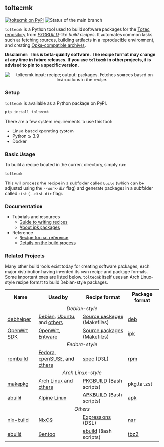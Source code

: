 ## toltecmk

[![toltecmk on PyPI](https://img.shields.io/pypi/v/toltecmk)](https://pypi.org/project/toltecmk)
![Status of the main branch](https://github.com/toltec-dev/build/actions/workflows/checks.yml/badge.svg)

`toltecmk` is a Python tool used to build software packages for the [Toltec repository](https://github.com/toltec-dev/toltec) from _[PKGBUILD](https://wiki.archlinux.org/index.php/PKGBUILD)-like build recipes_.
It automates common tasks such as fetching sources, building artifacts in a reproducible environment, and creating [Opkg-compatible archives](docs/ipk.md).

**Disclaimer: This is beta-quality software. The recipe format may change at any time in future releases. If you use `toltecmk` in other projects, it is advised to pin to a specific version.**

<p align="center">
    <img src="https://github.com/toltec-dev/build/raw/main/media/overview.svg" alt="toltecmk input: recipe; output: packages. Fetches sources based on instructions in the recipe." title="Overview of toltecmk">
</p>

### Setup

`toltecmk` is available as a Python package on PyPI.

```sh
pip install toltecmk
```

There are a few system requirements to use this tool:

* Linux-based operating system
* Python ⩾ 3.9
* Docker

### Basic Usage

To build a recipe located in the current directory, simply run:

```sh
toltecmk
```

This will process the recipe in a subfolder called `build` (which can be adjusted using the `--work-dir` flag) and generate packages in a subfolder called `dist` (`--dist-dir` flag).

### Documentation

* Tutorials and resources
    - [Guide to writing recipes](docs/writing-recipes.md)
    - [About ipk packages](docs/ipk.md)
* Reference
    - [Recipe format reference](docs/recipe-format.md)
    - [Details on the build process](docs/build-process.md)

### Related Projects

Many other build tools exist today for creating software packages, each major distribution having invented its own recipe and package formats.
Some important ones are listed below.
`toltecmk` itself uses an Arch Linux-style recipe format to build Debian-style packages.

<table>
    <tr>
        <th>Name</th>
        <th>Used by</th>
        <th>Recipe format</th>
        <th>Package format</th>
    </tr>
    <tr>
        <td colspan="4" align="center"><em>Debian-style</em></th>
    </tr>
    <tr>
        <td><a href="https://salsa.debian.org/debian/debhelper">debhelper</a></td>
        <td><a href="https://www.debian.org/">Debian</a>, <a href="https://ubuntu.com">Ubuntu</a>, and <a href="https://en.wikipedia.org/wiki/List_of_Linux_distributions#DEB-based">others</a></td>
        <td><a href="https://www.debian.org/doc/manuals/debmake-doc/ch05.en.html">Source packages</a> (Makefiles)</td>
        <td><a href="https://man7.org/linux/man-pages/man5/deb.5.html">deb</a></td>
    </tr>
    <tr>
        <td><a href="https://openwrt.org/docs/guide-developer/using_the_sdk">OpenWrt SDK</a></td>
        <td><a href="https://openwrt.org/">OpenWrt</a>, <a href="https://entware.net/">Entware</a></td>
        <td><a href="https://openwrt.org/docs/guide-developer/package-policies">Source packages</a> (Makefiles)</td>
        <td><a href="docs/ipk.md">ipk</a></td>
    </tr>
    <tr>
        <td colspan="4" align="center"><em>Fedora-style</em></td>
    </tr>
    <tr>
        <td><a href="https://github.com/rpm-software-management/rpm">rpmbuild</a></td>
        <td><a href="https://getfedora.org/">Fedora</a>, <a href="https://www.opensuse.org/">openSUSE</a>, and <a href="https://en.wikipedia.org/wiki/List_of_Linux_distributions#RPM-based">others</a></td>
        <td><a href="https://rpm-packaging-guide.github.io/#what-is-a-spec-file">spec</a> (DSL)</td>
        <td><a href="https://rpm.org/devel_doc/file_format.html">rpm</a></td>
    </tr>
    <tr>
        <td colspan="4" align="center"><em>Arch Linux-style</em></td>
    </tr>
    <tr>
        <td><a href="https://wiki.archlinux.org/title/Makepkg">makepkg</a></td>
        <td><a href="https://archlinux.org/">Arch Linux</a> and <a href="https://en.wikipedia.org/wiki/List_of_Linux_distributions#Pacman-based">others</a></td>
        <td><a href="https://wiki.archlinux.org/index.php/PKGBUILD">PKGBUILD</a> (Bash scripts)</td>
        <td>pkg.tar.zst</td>
    </tr>
    <tr>
        <td><a href="https://gitlab.alpinelinux.org/alpine/abuild">abuild</a></td>
        <td><a href="https://alpinelinux.org/">Alpine Linux</a></td>
        <td><a href="https://wiki.alpinelinux.org/wiki/Creating_an_Alpine_package#Getting_some_help">APKBUILD</a> (Bash scripts)</td>
        <td><a href="https://wiki.alpinelinux.org/wiki/Alpine_package_format">apk</a></td>
    </tr>
    <tr>
        <td colspan="4" align="center"><em>Others</em></td>
    </tr>
    <tr>
        <td><a href="https://nixos.org/manual/nix/unstable/command-ref/nix-build.html">nix-build</a></td>
        <td><a href="https://nixos.org/">NixOS</a></td>
        <td><a href="https://nixos.org/manual/nix/stable/#chap-writing-nix-expressions">Expressions</a> (DSL)</td>
        <td><a href="https://gist.github.com/jbeda/5c79d2b1434f0018d693">nar</a></td>
    </tr>
    <tr>
        <td><a href="https://dev.gentoo.org/~zmedico/portage/doc/man/ebuild.1.html">ebuild</a></td>
        <td><a href="https://www.gentoo.org/">Gentoo</a></td>
        <td><a href="https://wiki.gentoo.org/wiki/Ebuild">ebuild</a> (Bash scripts)</td>
        <td><a href="https://wiki.gentoo.org/wiki/Binary_package_guide#Understanding_the_binary_package_format">tbz2</a></td>
    </tr>
</table>
